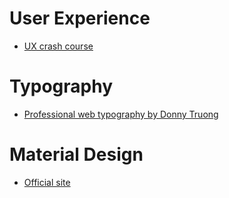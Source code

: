 # User Experience

- [UX crash course](http://thehipperelement.com/post/75476711614/ux-crash-course-31-fundamentals)

# Typography

- [Professional web typography by Donny Truong](https://prowebtype.com/)

# Material Design

- [Official site](https://material.io/design/)
